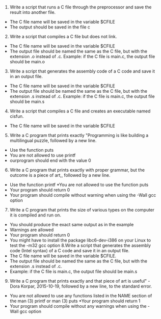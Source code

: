 1. Write a script that runs a C file through the preprocessor and save the result into another file.
* The C file name will be saved in the variable $CFILE
* The output should be saved in the file c
2. Write a script that compiles a C file but does not link.
* The C file name will be saved in the variable $CFILE
* The output file should be named the same as the C file, but with the extension .o instead of .c.
Example: if the C file is main.c, the output file should be main.o
3. Write a script that generates the assembly code of a C code and save it in an output file.
* The C file name will be saved in the variable $CFILE
* The output file should be named the same as the C file, but with the extension .s instead of .c.
Example: if the C file is main.c, the output file should be main.s
4. Write a script that compiles a C file and creates an executable named cisfun.
* The C file name will be saved in the variable $CFILE
5. Write a C program that prints exactly "Programming is like building a multilingual puzzle, followed by a new line.
* Use the function puts
* You are not allowed to use printf
* ourprogram should end with the value 0
6. Write a C program that prints exactly with proper grammar, but the outcome is a piece of art,, followed by a new line.
* Use the function printf
*You are not allowed to use the function puts
* Your program should return 0
* Your program should compile without warning when using the -Wall gcc option
7. Write a C program that prints the size of various types on the computer it is compiled and run on.
* You should produce the exact same output as in the example
* Warnings are allowed
* Your program should return 0
* You might have to install the package libc6-dev-i386 on your Linux to test the -m32 gcc option
8.Write a script that generates the assembly code (Intel syntax) of a C code and save it in an output file.
* The C file name will be saved in the variable $CFILE.
* The output file should be named the same as the C file, but with the extension .s instead of .c.
* Example: if the C file is main.c, the output file should be main.s 
9. Write a C program that prints exactly and that piece of art is useful" - Dora Korpar, 2015-10-19, followed by a new line, to the standard error.
* You are not allowed to use any functions listed in the NAME section of the man (3) printf or man (3) puts
*Your program should return 1
* Your program should compile without any warnings when using the -Wall gcc option
